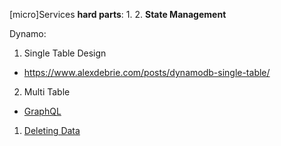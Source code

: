 [micro]Services **hard parts**:
1. 
2. **State Management**

Dynamo:
1. Single Table Design
* https://www.alexdebrie.com/posts/dynamodb-single-table/
2. Multi Table
* [GraphQL](https://www.alexdebrie.com/posts/dynamodb-single-table/#graphql--single-table-design)


1. [Deleting Data](https://blog.twitter.com/engineering/en_us/topics/infrastructure/2020/deleting-data-distributed-throughout-your-microservices-architecture.html)

